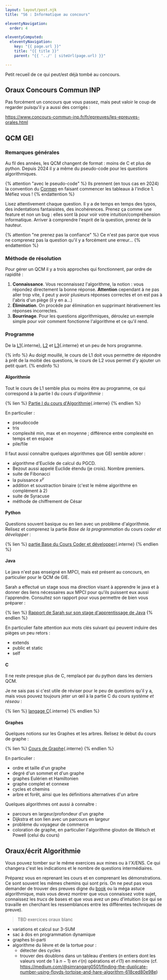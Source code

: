 ```yaml
---
layout: layout/post.njk 
title: "S6 : Informatique au concours"

eleventyNavigation:
  order: 4

eleventyComputed:
  eleventyNavigation:
    key: "{{ page.url }}"
    title: "{{ title }}"
    parent: "{{ '../' | siteUrl(page.url) }}"

---
```


Petit recueil de ce qui peut/est déjà tombé au concours.

## Oraux Concours Commun INP

Pas forcément un concours que vous passez, mais peut valoir le coup de regarder puisqu'il y a aussi des corrigés :

<https://www.concours-commun-inp.fr/fr/epreuves/les-epreuves-orales.html>

## QCM GEI

### Remarques générales

Au fil des années, les QCM changent de format : moins de C et plus de python. Depuis 2024 il y a même du pseudo-code pour les questions algorithmiques.

{% attention "avec le pseudo-code" %}
Ils prennent (en tous cas en 2024) la convention du [Cormen](https://www.amazon.fr/Introduction-%C3%A0-lalgorithmique-Thomas-Cormen/dp/2100031287) en faisant commencer les tableaux à l'indice 1. Méfiez vous !
{% endattention %}

Lisez attentivement chaque question. Il y a de temps en temps des typos, des indentations fantaisistes, des incohérences. Prenez ça comme une feature et non un bug : elles sont là pour voir votre intuition/compréhension informatique. Arriver à comprendre l'esprit de la question, prenez de la hauteur.

{% attention "ne prenez pas la confiance" %}
Ce n'est pas parce que vous ne comprenez pas la question qu'il y a forcément une erreur...
{% endattention %}

### Méthode de résolution

Pour gérer un QCM il y a trois approches qui fonctionnent, par ordre de rapidité :

1. **Connaissance**. Vous reconnaissez l'algorithme, la notion : vous répondez directement la bonne réponse. **Attention** cependant à ne pas aller trop vite, il peut y avoir plusieurs réponses correctes et on est pas à l'abris d'un piège (il y en a...)
2. **Élimination**. On procède par élimination en supprimant itérativement les réponses incorrectes.
3. **Bourrinage**. Pour les questions algorithmiques, déroulez un exemple simple pour voir comment fonctionne l'algorithme et ce qu'il rend.

### Programme

De la [L1](/enseignements/MPCI/programmation-algorithmes/){.interne}, [L2](https://ametice.univ-amu.fr/course/view.php?id=129126) et [L3](/enseignements/MPCI/algorithmie-avancée/){.interne} et un peu de hors programme.

{% info %}
Au doigt mouillé, le cours de L1 doit vous permettre de répondre à prêt de la moitié des questions, le cours de L2 vous permet d'y ajouter un petit quart.
{% endinfo %}

#### Algorithmie

Tout le cours de L1 semble plus ou moins être au programme, ce qui correspond à la partie I du cours d'_algorithmie_ :

{% lien %}
[Partie I du cours d'Algorithmie](/cours/algorithmie/#partie-1){.interne}
{% endlien %}

En particulier :

- pseudocode
- tris
- complexité min, max et en moyenne ; différence entre complexité en temps et en espace
- pile/file

Il faut aussi connaître quelques algorithmes que GEI semble adorer :

- algorithme d'Euclide de calcul du PGCD.
- Bezout aussi appelé Euclide étendu (je crois). Nombre premiers.
- suite de Fibonacci
- la puissance $x^y$
- addition et soustraction binaire (c'est le même algorithme en complément à 2)
- suite de Syracuse
- méthode de chiffrement de César

#### Python

Questions souvent basique ou en lien avec un problème d'algorithmie. Relisez et comprenez la partie _Base de la programmation_ du cours _coder et développer_ :

{% lien %}
[partie Base du Cours Coder et développer](/cours/coder-et-développer/bases-programmation/){.interne}
{% endlien %}

#### Java

Le java n'est pas enseigné en MPCI, mais est présent au concours, en particulier pour le QCM de GIE.

Sarah a effectué un stage sous ma direction visant à apprendre le java et à donner des liens nécessaires aux MPCI pour qu'ils puissent eux aussi l'apprendre. Consultez son rapport pour vous permettre de bien vous préparer :

{% lien %}
[Rapport de Sarah sur son stage d'apprentissage de Java](Rapport_de_stage_KEGHIAN_2024.pdf)
{% endlien %}

En particulier faite attention aux mots clés suivant qui peuvent induire des pièges un peu retors :

- extends
- public et static
- self

#### C

Il ne reste presque plus de C, remplacé par du python dans les derniers QCM.

Je ne sais pas si c'est utile de réviser pour le peu de questions qu'il y a, mais vous pouvez toujours jeter un œil à la partie C du cours _système et réseau_ :

{% lien %}
[langage C](/cours/système-et-réseau/langage-c/){.interne}
{% endlien %}

#### Graphes

Quelques notions sur les Graphes et les arbres. Relisez le début du cours de graphe :

{% lien %}
[Cours de Graphe](/cours/graphes/){.interne}
{% endlien %}

En particulier :

- ordre et taille d'un graphe
- degré d'un sommet et d'un graphe
- graphes Eulérien et Hamiltonien
- graphe complet et connexe
- cycles et chemins
- arbre et forêt, ainsi que les définitions alternatives d'un arbre

Quelques algorithmes ont aussi à connaître :

- parcours en largeur/profondeur d'un graphe
- Dijkstra et son lien avec un parcours en largeur
- problème du voyageur de commerce
- coloration de graphe, en particulier l'algorithme glouton de Welsch et Powell (celui du cours)

## Oraux/écrit Algorithmie

Vous pouvez tomber sur le même exercices aux mines ou à l'X/ENS. Ce qui changera c'est les indications et le nombre de questions intermédiaires.

Préparez vous en reprenant les cours et en comprenant les démonstrations. Ce sont souvent les mêmes chemins qui sont pris. On ne peut pas vous demander de trouver des preuves digne du [book](https://en.wikipedia.org/wiki/Proofs_from_THE_BOOK) ou la méga astuce algorithmique, mais vous devez montrer que vous connaissez votre sujet, connaissez les _trucs_ de bases et que vous avez un peu d'intuition (ce qui se travaille en cherchant les ressemblances entre les différentes techniques de preuve).

> TBD exercices oraux blanc

- variations et calcul sur 3-SUM
- sac à dos en programmation dynamique
- graphes bi-parti
- algorithme du lièvre et de la tortue pour :
  - détecter des cycles
  - trouver des doublons dans un tableau d'entiers ($n$ entiers dont les valeurs vont de $1$ à $n-1$) en $\mathcal{O}(n)$ opérations et $\mathcal{O}(1)$ en mémoire (cf. <https://medium.com/@simrangarg0501/finding-the-duplicate-number-using-floyds-tortoise-and-hare-algorithm-618ced80e98e>)